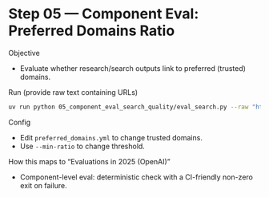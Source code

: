 # Step 05 — Component Eval: Preferred Domains Ratio

Objective
- Evaluate whether research/search outputs link to preferred (trusted) domains.

Run (provide raw text containing URLs)
```bash
uv run python 05_component_eval_search_quality/eval_search.py --raw "https://arxiv.org/abs/1234 https://example.com/bad"
```

Config
- Edit `preferred_domains.yml` to change trusted domains.
- Use `--min-ratio` to change threshold.

How this maps to “Evaluations in 2025 (OpenAI)”
- Component-level eval: deterministic check with a CI-friendly non-zero exit on failure.


